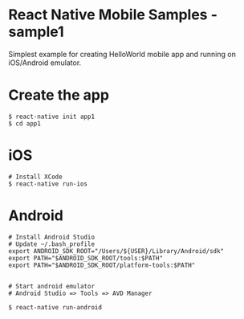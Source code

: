 # React Native Mobile Samples - sample1
Simplest example for creating HelloWorld mobile app and running on iOS/Android emulator.

# Create the app
```
$ react-native init app1
$ cd app1
```

# iOS
```
# Install XCode
$ react-native run-ios
```

# Android
```
# Install Android Studio
# Update ~/.bash_profile
export ANDROID_SDK_ROOT="/Users/${USER}/Library/Android/sdk"
export PATH="$ANDROID_SDK_ROOT/tools:$PATH"
export PATH="$ANDROID_SDK_ROOT/platform-tools:$PATH"


# Start android emulator
# Android Studio => Tools => AVD Manager

$ react-native run-android
```

